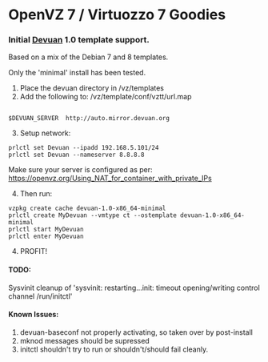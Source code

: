 # OpenVZ 7 / Virtuozzo 7 Goodies


### Initial [Devuan](https://devuan.org/) 1.0 template support.
Based on a mix of the Debian 7 and 8 templates.

Only the 'minimal' install has been tested.

1. Place the devuan directory in /vz/templates
2. Add the following to: /vz/template/conf/vztt/url.map
```

$DEVUAN_SERVER  http://auto.mirror.devuan.org

```

3. Setup network:
```
prlctl set Devuan --ipadd 192.168.5.101/24
prlctl set Devuan --nameserver 8.8.8.8

```

Make sure your server is configured as per: https://openvz.org/Using_NAT_for_container_with_private_IPs

4. Then run:
```
vzpkg create cache devuan-1.0-x86_64-minimal
prlctl create MyDevuan --vmtype ct --ostemplate devuan-1.0-x86_64-minimal
prlctl start MyDevuan
prlctl enter MyDevuan
```
4. PROFIT!


#### TODO:
Sysvinit cleanup of 'sysvinit: restarting...init: timeout opening/writing control channel /run/initctl'

#### Known Issues:

1. devuan-baseconf not properly activating, so taken over by post-install
2. mknod messages should be supressed
3. initctl shouldn't try to run or shouldn't/should fail cleanly.
